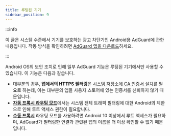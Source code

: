 ```yaml
---
title: 루팅된 기기
sidebar_position: 9
---
```


:::info

이 글은 시스템 수준에서 기기를 보호하는 광고 차단기인 Android용 AdGuard에 관한 내용입니다. 작동 방식을 확인하려면 [AdGuard 앱을 다운로드](https://agrd.io/download-kb-adblock)하세요.

:::

Android OS의 보안 조치로 인해 일부 AdGuard 기능은 루팅된 기기에서만 사용할 수 있습니다. 이 기능은 다음과 같습니다.

- 대부분의 경우, **앱에서의 HTTPS 필터링**은 [시스템 저장소에 CA 인증서 설치](/adguard-for-android/features/settings#security-certificates)를 필요로 하는데, 이는 대부분의 앱들 사용자 스토어에 있는 인증서를 신뢰하지 않기 때문입니다.
- [**자동 프록시 라우팅 모드**](/adguard-for-android/features/settings#routing-mode)에서는 시스템 전체 트래픽 필터링에 대한 Android의 제한으로 인해 루트 액세스 권한이 필요합니다.
- [**수동 프록시**](/adguard-for-android/features/settings#routing-mode) 라우팅 모드를 사용하려면 Android 10 이상에서 루트 액세스가 필요하며, AdGuard가 필터링한 연결과 관련된 앱의 이름을 더 이상 확인할 수 없기 때문입니다.
